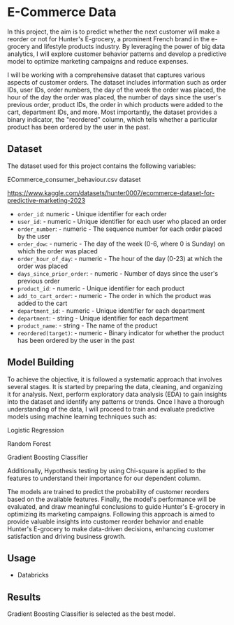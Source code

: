 # E-Commerce Data 

In this project, the aim is to predict whether the next customer will make a reorder or not for Hunter's E-grocery, a prominent French brand in the e-grocery and lifestyle products industry. By leveraging the power of big data analytics, I will explore customer behavior patterns and develop a predictive model to optimize marketing campaigns and reduce expenses.

I will be working with a comprehensive dataset that captures various aspects of customer orders. The dataset includes information such as order IDs, user IDs, order numbers, the day of the week the order was placed, the hour of the day the order was placed, the number of days since the user's previous order, product IDs, the order in which products were added to the cart, department IDs, and more. Most importantly, the dataset provides a binary indicator, the "reordered" column, which tells whether a particular product has been ordered by the user in the past.

## Dataset

The dataset used for this project contains the following variables:

ECommerce_consumer_behaviour.csv dataset

https://www.kaggle.com/datasets/hunter0007/ecommerce-dataset-for-predictive-marketing-2023

- `order_id`: numeric - Unique identifier for each order
- `user_id`: - numeric - Unique identifier for each user who placed an order
- `order_number`: - numeric - The sequence number for each order placed by the user
- `order_dow`: - numeric - The day of the week (0-6, where 0 is Sunday) on which the order was placed
- `order_hour_of_day`: - numeric - The hour of the day (0-23) at which the order was placed
- `days_since_prior_order`: - numeric - Number of days since the user's previous order
- `product_id`: - numeric - Unique identifier for each product
- `add_to_cart_order`: - numeric - The order in which the product was added to the cart
- `department_id`: - numeric - Unique identifier for each department
- `department`: - string - Unique identifier for each department
- `product_name`: - string - The name of the product
- `reordered(target)`: - numeric - Binary indicator for whether the product has been ordered by the user in the past

## Model Building

To achieve the objective, it is followed a systematic approach that involves several stages. It is started by preparing the data, cleaning, and organizing it for analysis. Next, perform exploratory data analysis (EDA) to gain insights into the dataset and identify any patterns or trends. Once I have a thorough understanding of the data, I will proceed to train and evaluate predictive models using machine learning techniques such as:



 Logistic Regression

 Random Forest

 Gradient Boosting Classifier 
 
 

Additionally, Hypothesis testing by using Chi-square is applied to the features to understand their importance for our dependent column.

The models are trained to predict the probability of customer reorders based on the available features. Finally, the model's performance will be evaluated, and draw meaningful conclusions to guide Hunter's E-grocery in optimizing its marketing campaigns.
Following this approach is aimed to provide valuable insights into customer reorder behavior and enable Hunter's E-grocery to make data-driven decisions, enhancing customer satisfaction and driving business growth.

## Usage

- Databricks

## Results 

Gradient Boosting Classifier is selected as the best model. 

